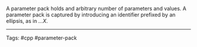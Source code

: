 A parameter pack holds and arbitrary number of parameters and values. A parameter pack is captured by introducing an identifier prefixed by an ellipsis, as in *...X*.

---
Tags: #cpp #parameter-pack